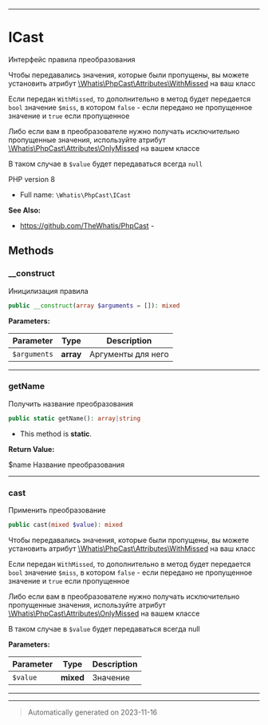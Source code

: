 ***

# ICast

Интерфейс правила
преобразования

Чтобы передавались значения, которые
были пропущены, вы можете установить
атрибут [\Whatis\PhpCast\Attributes\WithMissed]()
на ваш класс

Если передан `WithMissed`, то дополнительно
в метод будет передается `bool` значение
`$miss`, в котором `false` - если передано
не пропущенное значение и `true` если
пропущенное

Либо если вам в преобразователе нужно
получать исключительно пропущенные
значения, используйте атрибут
[\Whatis\PhpCast\Attributes\OnlyMissed]()
на вашем классе

В таком случае в `$value` будет передаваться
всегда `null`

PHP version 8
* Full name: `\Whatis\PhpCast\ICast`


**See Also:**

* https://github.com/TheWhatis/PhpCast - 



## Methods


### __construct

Иницилизация правила

```php
public __construct(array $arguments = []): mixed
```








**Parameters:**

| Parameter | Type | Description |
|-----------|------|-------------|
| `$arguments` | **array** | Аргументы для него |




***

### getName

Получить название преобразования

```php
public static getName(): array|string
```



* This method is **static**.





**Return Value:**

$name Название преобразования



***

### cast

Применить преобразование

```php
public cast(mixed $value): mixed
```

Чтобы передавались значения, которые
были пропущены, вы можете установить
атрибут [\Whatis\PhpCast\Attributes\WithMissed]()
на ваш класс

Если передан `WithMissed`, то дополнительно
в метод будет передается `bool` значение
`$miss`, в котором `false` - если передано
не пропущенное значение и `true` если
пропущенное

Либо если вам в преобразователе нужно
получать исключительно пропущенные
значения, используйте атрибут
[\Whatis\PhpCast\Attributes\OnlyMissed]()
на вашем классе

В таком случае в `$value` будет передаваться
всегда null






**Parameters:**

| Parameter | Type | Description |
|-----------|------|-------------|
| `$value` | **mixed** | Значение |




***


***
> Automatically generated on 2023-11-16
